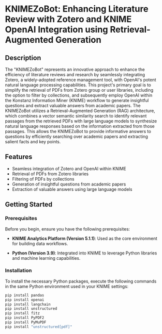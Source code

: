 # KNIMEZoBot: Enhancing Literature Review with Zotero and KNIME OpenAI Integration using Retrieval-Augmented Generation

## Description

The "KNIMEZoBot" represents an innovative approach to enhance the efficiency of literature reviews and research by seamlessly integrating Zotero, a widely-adopted reference management tool, with OpenAI's potent natural language processing capabilities. This project's primary goal is to simplify the retrieval of PDFs from Zotero group or user libraries, including the option to filter by collections, and subsequently employ OpenAI within the Konstanz Information Miner (KNIME) workflow to generate insightful questions and extract valuable answers from academic papers. The KNIMEZoBot utilizes a Retrieval-Augmented Generation (RAG) architecture, which combines a vector semantic similarity search to identify relevant passages from the retrieved PDFs with large language models to synthesize natural language responses based on the information extracted from those passages. This allows the KNIMEZoBot to provide informative answers to questions by efficiently searching over academic papers and extracting salient facts and key points.

## Features

- Seamless integration of Zotero and OpenAI within KNIME
- Retrieval of PDFs from Zotero libraries
- Filtering of PDFs by collections
- Generation of insightful questions from academic papers
- Extraction of valuable answers using large language models

## Getting Started

### Prerequisites

Before you begin, ensure you have the following prerequisites:

- **KNIME Analytics Platform (Version 5.1.1)**: Used as the core environment for building data workflows.

- **Python (Version 3.9)**: Integrated into KNIME to leverage Python libraries and machine learning capabilities.

### Installation

To install the necessary Python packages, execute the following commands in the same Python environment used in your KNIME settings:

```bash
pip install pandas
pip install openai
pip install langchain
pip install unstructured
pip install fitz
pip install PyPDF2
pip install PyMuPDF
pip install "unstructured[pdf]"
